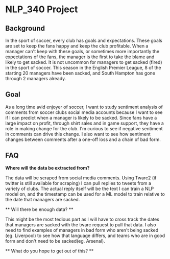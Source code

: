 # NLP_340 Project

## Background

In the sport of soccer, every club has goals and expectations. These goals are set to keep the fans happy and keep the club profitable. When a manager can't keep with these goals, or sometimes more importantly the expectations of the fans, the manager is the first to take the blame and likely to get sacked. It is not uncommon for managers to get sacked (fired) in the sport of soccer. This season in the English Premier League, 8 of the starting 20 managers have been sacked, and South Hampton has gone through 2 managers already.

## Goal

As a long time avid enjoyer of soccer, I want to study sentiment analysis of comments from soccer clubs social media accounts because I want to see if I can predict when a manager is likely to be sacked. Since fans have a large impact on profit, through shirt sales and in game support, they have a role in making change for the club. I'm curious to see if negative sentiment in comments can drive this change. I also want to see how sentiment changes between comments after a one-off loss and a chain of bad form.

## FAQ

**Where will the data be extracted from?**

The data will be scraped from social media comments. Using Twarc2 (if twitter is still available for scraping) I can pull replies to tweets from a variety of clubs. The actual reply itself will be the text I can train a NLP model on, and the timestamp can be used for a ML model to train relative to the date that managers are sacked. 

** Will there be enough data? **

This might be the most tedious part as I will have to cross track the dates that managers are sacked with the twarc request to pull that data. I also need to find examples of managers in bad form who aren't being sacked (eg. Liverpool) to see how that language differs, and teams who are in good form and don't need to be sacked(eg. Arsenal).

** What do you hope to get out of this? **

